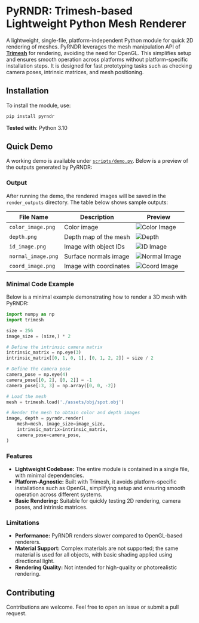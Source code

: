 # PyRNDR: Trimesh-based Lightweight Python Mesh Renderer

A lightweight, single-file, platform-independent Python module for quick 2D rendering of meshes. PyRNDR leverages the mesh manipulation API of **[Trimesh](https://github.com/mikedh/trimesh)** for rendering, avoiding the need for OpenGL. This simplifies setup and ensures smooth operation across platforms without platform-specific installation steps. It is designed for fast prototyping tasks such as checking camera poses, intrinsic matrices, and mesh positioning.

## Installation

To install the module, use:

```bash
pip install pyrndr
```

**Tested with**: Python 3.10

## Quick Demo

A working demo is available under [`scripts/demo.py`](scripts/demo.py). Below is a preview of the outputs generated by PyRNDR:

### Output

After running the demo, the rendered images will be saved in the `render_outputs` directory. The table below shows sample outputs:

| File Name               | Description              | Preview                               |
|-------------------------|--------------------------|---------------------------------------|
| `color_image.png`       | Color image              | ![Color Image](https://github.com/ykkawana/pyrndr/blob/main/assets/sample_outputs/color_image.png?raw=true) |
| `depth.png`             | Depth map of the mesh    | ![Depth](https://github.com/ykkawana/pyrndr/blob/main/assets/sample_outputs/depth.png?raw=true) |
| `id_image.png`          | Image with object IDs    | ![ID Image](https://github.com/ykkawana/pyrndr/blob/main/assets/sample_outputs/id_image.png?raw=true) |
| `normal_image.png`      | Surface normals image    | ![Normal Image](https://github.com/ykkawana/pyrndr/blob/main/assets/sample_outputs/normal_image.png?raw=true) |
| `coord_image.png`       | Image with coordinates   | ![Coord Image](https://github.com/ykkawana/pyrndr/blob/main/assets/sample_outputs/coord_image.png?raw=true) |

### Minimal Code Example

Below is a minimal example demonstrating how to render a 3D mesh with PyRNDR:

```python
import numpy as np
import trimesh

size = 256
image_size = (size,) * 2

# Define the intrinsic camera matrix
intrinsic_matrix = np.eye(3)
intrinsic_matrix[[0, 1, 0, 1], [0, 1, 2, 2]] = size / 2

# Define the camera pose
camera_pose = np.eye(4)
camera_pose[[0, 2], [0, 2]] = -1
camera_pose[:3, 3] = np.array([0, 0, -2])

# Load the mesh
mesh = trimesh.load('./assets/obj/spot.obj')

# Render the mesh to obtain color and depth images
image, depth = pyrndr.render(
    mesh=mesh, image_size=image_size,
    intrinsic_matrix=intrinsic_matrix,
    camera_pose=camera_pose,
)
```

### Features

- **Lightweight Codebase:** The entire module is contained in a single file, with minimal dependencies.
- **Platform-Agnostic:** Built with Trimesh, it avoids platform-specific installations such as OpenGL, simplifying setup and ensuring smooth operation across different systems.
- **Basic Rendering:** Suitable for quickly testing 2D rendering, camera poses, and intrinsic matrices.

### Limitations

- **Performance:** PyRNDR renders slower compared to OpenGL-based renderers.
- **Material Support:** Complex materials are not supported; the same material is used for all objects, with basic shading applied using directional light.
- **Rendering Quality:** Not intended for high-quality or photorealistic rendering.

## Contributing

Contributions are welcome. Feel free to open an issue or submit a pull request.
